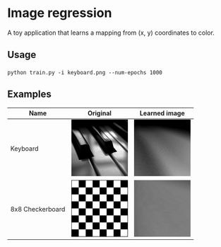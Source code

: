 # Image regression

A toy application that learns a mapping from (x, y) coordinates to color.

## Usage
`python train.py -i keyboard.png --num-epochs 1000`

## Examples

| Name | Original | Learned image |
| ---- | -------- | ------------- |
| Keyboard | ![Original image](keyboard.png) | ![Learned image](keyboard-learned.gif) |
| 8x8 Checkerboard | ![Original image](chess.png) | ![Learned image](chess-learned.gif) |

